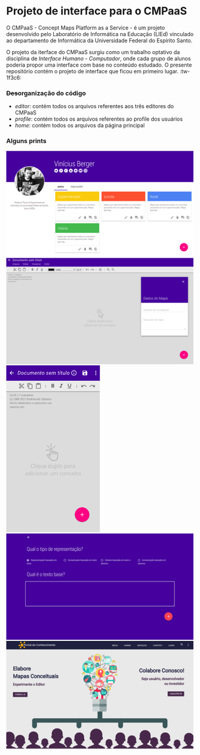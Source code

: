 # Projeto de interface para o CMPaaS

O CMPaaS - Concept Maps Platform as a Service - é um projeto desenvolvido pelo Laboratório de Informática na Educação (LIEd) vinculado ao departamento de Informática da Universidade Federal do Espírito Santo.

O projeto da iterface do CMPaaS surgiu como um trabalho optativo da disciplina de *Interface Humano - Computador*, onde cada grupo de alunos poderia propor uma interface com base no conteúdo estudado. O presente repositório contém o projeto de interface que ficou em primeiro lugar. :tw-1f3c6:

### ~~Des~~organização do código
- *editor*: contém todos os arquivos referentes aos três editores do CMPaaS
- *profile*: contém todos os arquivos referentes ao profile dos usuários
- *home*: contém todos os arquivos da página principal

### Alguns prints
<img src="https://github.com/viniciush4/cmpaas/blob/master/Captura%20de%20tela%20de%202019-11-09%2000-14-42.png?raw=true" width="500">

<img src="https://github.com/viniciush4/cmpaas/blob/master/Captura%20de%20tela%20de%202019-11-09%2000-15-31.png?raw=true" width="500">

<img src="https://github.com/viniciush4/cmpaas/blob/master/Captura%20de%20tela%20de%202019-11-09%2000-16-38.png?raw=true" width="250">

<img src="https://github.com/viniciush4/cmpaas/blob/master/Captura%20de%20tela%20de%202019-11-09%2000-17-27.png?raw=true" width="500">

<img src="https://github.com/viniciush4/cmpaas/blob/master/Captura%20de%20tela%20de%202019-11-09%2000-21-59.png?raw=true" width="500">
